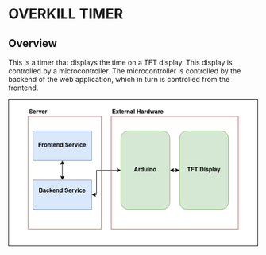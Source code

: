 # OVERKILL TIMER

## Overview

This is a timer that displays the time on a TFT display.
This display is controlled by a microcontroller.
The microcontroller is controlled by the backend of the
web application, which in turn is controlled from the frontend.

<p align="center">
    <img src="imgs/timer.png">
</p>